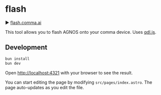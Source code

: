 # flash

► [flash.comma.ai](https://flash.comma.ai)

This tool allows you to flash AGNOS onto your comma device. Uses [qdl.js](https://github.com/commaai/qdl.js).

## Development

```bash
bun install
bun dev
```

Open [http://localhost:4321](http://localhost:4321) with your browser to see the result.

You can start editing the page by modifying `src/pages/index.astro`. The page auto-updates as you edit the file.
